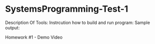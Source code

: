 # SystemsProgramming-Test-1

Description Of Tools:
Instrcution how to build and run  program: 
Sample output:



Homework #1 - Demo Video 
